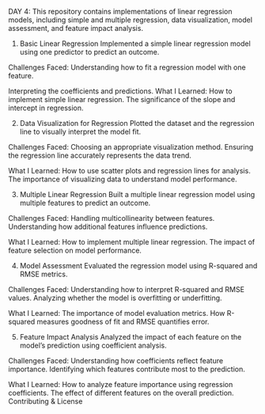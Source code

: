 DAY 4:
This repository contains implementations of linear regression models, including simple and multiple regression, data visualization, model assessment, and feature impact analysis.

1. Basic Linear Regression
Implemented a simple linear regression model using one predictor to predict an outcome.

Challenges Faced:
Understanding how to fit a regression model with one feature.

Interpreting the coefficients and predictions.
What I Learned:
How to implement simple linear regression.
The significance of the slope and intercept in regression.

2. Data Visualization for Regression
Plotted the dataset and the regression line to visually interpret the model fit.

Challenges Faced:
Choosing an appropriate visualization method.
Ensuring the regression line accurately represents the data trend.

What I Learned:
How to use scatter plots and regression lines for analysis.
The importance of visualizing data to understand model performance.

3. Multiple Linear Regression
Built a multiple linear regression model using multiple features to predict an outcome.

Challenges Faced:
Handling multicollinearity between features.
Understanding how additional features influence predictions.

What I Learned:
How to implement multiple linear regression.
The impact of feature selection on model performance.

4. Model Assessment
Evaluated the regression model using R-squared and RMSE metrics.

Challenges Faced:
Understanding how to interpret R-squared and RMSE values.
Analyzing whether the model is overfitting or underfitting.

What I Learned:
The importance of model evaluation metrics.
How R-squared measures goodness of fit and RMSE quantifies error.

5. Feature Impact Analysis
Analyzed the impact of each feature on the model’s prediction using coefficient analysis.

Challenges Faced:
Understanding how coefficients reflect feature importance.
Identifying which features contribute most to the prediction.

What I Learned:
How to analyze feature importance using regression coefficients.
The effect of different features on the overall prediction.
Contributing & License
